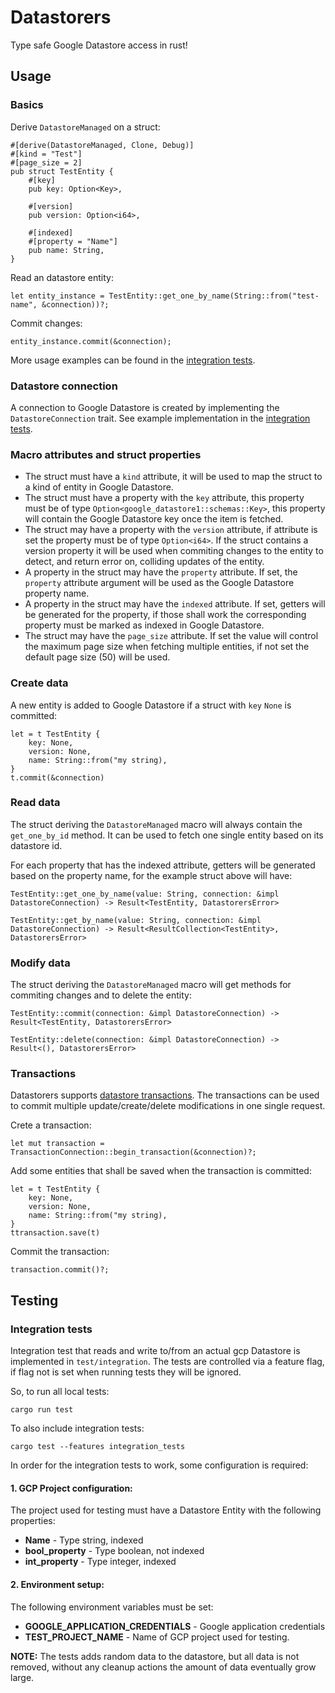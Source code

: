 # Datastorers

Type safe Google Datastore access in rust!

## Usage

### Basics

Derive `DatastoreManaged` on a struct:

```
#[derive(DatastoreManaged, Clone, Debug)]
#[kind = "Test"]
#[page_size = 2]
pub struct TestEntity {
    #[key]
    pub key: Option<Key>,

    #[version]
    pub version: Option<i64>,

    #[indexed]
    #[property = "Name"]
    pub name: String,
}
```

Read an datastore entity:

```
let entity_instance = TestEntity::get_one_by_name(String::from("test-name", &connection))?;
```

Commit changes:

```
entity_instance.commit(&connection);
```

More usage examples can be found in the [integration tests](tests/integration).

### Datastore connection

A connection to Google Datastore is created by implementing the `DatastoreConnection` trait.
See example implementation in the [integration tests](tests/integration/connection.rs).

### Macro attributes and struct properties

* The struct must have a `kind` attribute, it will be used to map the struct to a kind of entity in Google Datastore.
* The struct must have a property with the `key` attribute, this property must be of type `Option<google_datastore1::schemas::Key>`, this property will contain the Google Datastore key once the item is fetched.
* The struct may have a property with the `version` attribute, if attribute is set the property must be of type `Option<i64>`. If the struct contains a version property it will be used when commiting changes to the entity to detect, and return error on, colliding updates of the entity.
* A property in the struct may have the `property` attribute. If set, the `property` attribute argument will be used as the Google Datastore property name.
* A property in the struct may have the `indexed` attribute. If set, getters will be generated for the property, if those shall work the corresponding property must be marked as indexed in Google Datastore.
* The struct may have the `page_size` attribute. If set the value will control the maximum page size when fetching multiple entities, if not set the default page size (50) will be used.


### Create data

A new entity is added to Google Datastore if a struct with `key` `None` is committed:

```
let = t TestEntity {
    key: None,
    version: None,
    name: String::from("my string),
}
t.commit(&connection)
```

### Read data

The struct deriving the `DatastoreManaged` macro will always contain the `get_one_by_id` method. It can be used to fetch one single entity based on its datastore id.

For each property that has the indexed attribute, getters will be generated based on the property name, for the example struct above will have:

```
TestEntity::get_one_by_name(value: String, connection: &impl DatastoreConnection) -> Result<TestEntity, DatastorersError>

TestEntity::get_by_name(value: String, connection: &impl DatastoreConnection) -> Result<ResultCollection<TestEntity>, DatastorersError>

```

### Modify data

The struct deriving the `DatastoreManaged` macro will get methods for commiting changes and to delete the entity:

```
TestEntity::commit(connection: &impl DatastoreConnection) -> Result<TestEntity, DatastorersError>

TestEntity::delete(connection: &impl DatastoreConnection) -> Result<(), DatastorersError>

```

### Transactions

Datastorers supports [datastore transactions](https://cloud.google.com/datastore/docs/concepts/transactions).
The transactions can be used to commit multiple update/create/delete modifications in one single request.

Crete a transaction:

```
let mut transaction = TransactionConnection::begin_transaction(&connection)?;
```

Add some entities that shall be saved when the transaction is committed:

```
let = t TestEntity {
    key: None,
    version: None,
    name: String::from("my string),
}
ttransaction.save(t)
```

Commit the transaction:

```
transaction.commit()?;
```

## Testing

### Integration tests

Integration test that reads and write to/from an actual gcp Datastore is implemented in `test/integration`.
The tests are controlled via a feature flag, if flag not is set when running tests they will be ignored.

So, to run all local tests:

```
cargo run test
```

To also include integration tests:

```
cargo test --features integration_tests
```

In order for the integration tests to work, some configuration is required:

#### 1. GCP Project configuration:

The project used for testing must have a Datastore Entity with the following properties:

* **Name** - Type string, indexed
* **bool_property** - Type boolean, not indexed
* **int_property** - Type integer, indexed

#### 2. Environment setup:

The following environment variables must be set:

* **GOOGLE_APPLICATION_CREDENTIALS** - Google application credentials
* **TEST_PROJECT_NAME** - Name of GCP project used for testing.

**NOTE:** The tests adds random data to the datastore, but all data is not removed, without any cleanup actions the amount of data eventually grow large.